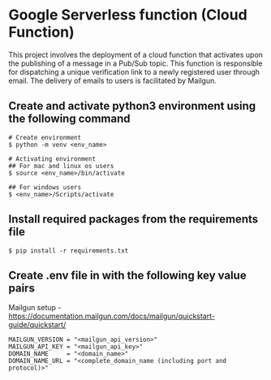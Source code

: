 # Google Serverless function (Cloud Function)
This project involves the deployment of a cloud function that activates upon the publishing of a message in a Pub/Sub topic. This function is responsible for dispatching a unique verification link to a newly registered user through email. The delivery of emails to users is facilitated by Mailgun.

## Create and activate python3 environment using the following command

```
# Create environment
$ python -m venv <env_name>

# Activating environment
## For mac and linux os users
$ source <env_name>/bin/activate

## For windows users
$ <env_name>/Scripts/activate
```

## Install required packages from the requirements file

```
$ pip install -r requirements.txt
```

## Create .env file in with the following key value pairs</h3>

Mailgun setup - https://documentation.mailgun.com/docs/mailgun/quickstart-guide/quickstart/
```
MAILGUN_VERSION = "<mailgun_api_version>"
MAILGUN_API_KEY = "<mailgun_api_key>"
DOMAIN_NAME     = "<domain_name>"
DOMAIN_NAME_URL = "<complete_domain_name (including port and protocol)>"
```
